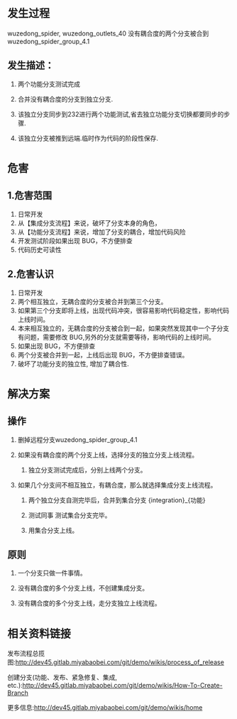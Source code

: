 # `发生过程`

wuzedong_spider, wuzedong_outlets_40 没有耦合度的两个分支被合到 wuzedong_spider_group_4.1


## 发生描述：

1. 两个功能分支测试完成

2. 合并没有耦合度的分支到独立分支.

3. 该独立分支同步到232进行两个功能测试,省去独立功能分支切换都要同步的步骤.

4. 该独立分支被推到远端.临时作为代码的阶段性保存.


# `危害`

## 1.危害范围

1. 日常开发
 1. 从【集成分支流程】来说，破坏了分支本身的角色，
 2. 从【功能分支流程】来说，增加了分支的耦合，增加代码风险
 3. 开发测试阶段如果出现 BUG，不方便排查
2. 代码历史可读性

## 2.危害认识

1. 日常开发
 1. 两个相互独立，无耦合度的分支被合并到第三个分支。
 2. 如果第三个分支即将上线，出现代码冲突，很容易影响代码稳定性，影响代码上线时间。
 3. 本来相互独立的，无耦合度的分支被合到一起，如果突然发现其中一个子分支有问题，需要修改 BUG,另外的分支就需要等待，影响代码的上线时间。
2. 如果出现 BUG，不方便排查
 1. 两个分支被合并到一起，上线后出现 BUG，不方便排查错误。
 2. 破坏了功能分支的独立性, 增加了耦合性.

# `解决方案`

## 操作

1. 删掉远程分支wuzedong_spider_group_4.1

2. 如果没有耦合度的两个分支上线，选择分支的独立分支上线流程。

    1. 独立分支测试完成后，分别上线两个分支。

3. 如果几个分支间不相互独立，有耦合度，那么就选择集成分支上线流程。

    1. 两个独立分支自测完毕后，合并到集合分支 {integration}_{功能}

    2. 测试同事 测试集合分支完毕。

    3. 用集合分支上线。

## 原则

1. 一个分支只做一件事情。

2. 没有耦合度的多个分支上线，不创建集成分支。

3. 没有耦合度的多个分支上线，走分支独立上线流程。

# `相关资料链接`

发布流程总揽图:http://dev45.gitlab.miyabaobei.com/git/demo/wikis/process_of_release

创建分支(功能、发布、紧急修复、集成, etc.):http://dev45.gitlab.miyabaobei.com/git/demo/wikis/How-To-Create-Branch

更多信息:http://dev45.gitlab.miyabaobei.com/git/demo/wikis/home